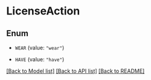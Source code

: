 # LicenseAction

## Enum


* `WEAR` (value: `"wear"`)

* `HAVE` (value: `"have"`)


[[Back to Model list]](../README.md#documentation-for-models) [[Back to API list]](../README.md#documentation-for-api-endpoints) [[Back to README]](../README.md)


